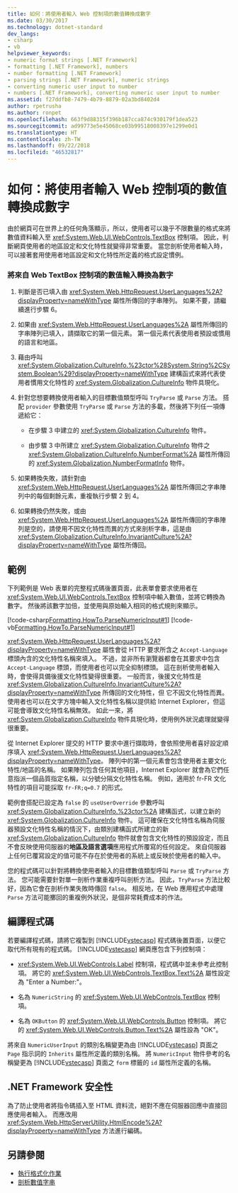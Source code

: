 ```yaml
---
title: 如何：將使用者輸入 Web 控制項的數值轉換成數字
ms.date: 03/30/2017
ms.technology: dotnet-standard
dev_langs:
- csharp
- vb
helpviewer_keywords:
- numeric format strings [.NET Framework]
- formatting [.NET Framework], numbers
- number formatting [.NET Framework]
- parsing strings [.NET Framework], numeric strings
- converting numeric user input to number
- numbers [.NET Framework], converting numeric user input to number
ms.assetid: f27ddfb8-7479-4b79-8879-02a3bd8402d4
author: rpetrusha
ms.author: ronpet
ms.openlocfilehash: 663f9d88315f396b187cca874c930179f1dea523
ms.sourcegitcommit: ad99773e5e45068ce03b99518008397e1299e0d1
ms.translationtype: HT
ms.contentlocale: zh-TW
ms.lasthandoff: 09/22/2018
ms.locfileid: "46532817"
---
```

# <a name="how-to-convert-numeric-user-input-in-web-controls-to-numbers"></a>如何：將使用者輸入 Web 控制項的數值轉換成數字
由於網頁可在世界上的任何角落顯示，所以，使用者可以幾乎不限數量的格式來將數值資料輸入至 <xref:System.Web.UI.WebControls.TextBox> 控制項。 因此，判斷網頁使用者的地區設定和文化特性就變得非常重要。 當您剖析使用者輸入時，可以接著套用使用者地區設定和文化特性所定義的格式設定慣例。  
  
### <a name="to-convert-numeric-input-from-a-web-textbox-control-to-a-number"></a>將來自 Web TextBox 控制項的數值輸入轉換為數字  
  
1.  判斷是否已填入由 <xref:System.Web.HttpRequest.UserLanguages%2A?displayProperty=nameWithType> 屬性所傳回的字串陣列。 如果不要，請繼續進行步驟 6。  
  
2.  如果由 <xref:System.Web.HttpRequest.UserLanguages%2A> 屬性所傳回的字串陣列已填入，請擷取它的第一個元素。 第一個元素代表使用者預設或慣用的語言和地區。  
  
3.  藉由呼叫 <xref:System.Globalization.CultureInfo.%23ctor%28System.String%2CSystem.Boolean%29?displayProperty=nameWithType> 建構函式來將代表使用者慣用文化特性的 <xref:System.Globalization.CultureInfo> 物件具現化。  
  
4.  針對您想要轉換使用者輸入的目標數值類型呼叫 `TryParse` 或 `Parse` 方法。 搭配 `provider` 參數使用 `TryParse` 或 `Parse` 方法的多載，然後將下列任一項傳遞給它：  
  
    -   在步驟 3 中建立的 <xref:System.Globalization.CultureInfo> 物件。  
  
    -   由步驟 3 中所建立 <xref:System.Globalization.CultureInfo> 物件之 <xref:System.Globalization.CultureInfo.NumberFormat%2A> 屬性所傳回的 <xref:System.Globalization.NumberFormatInfo> 物件。  
  
5.  如果轉換失敗，請針對由 <xref:System.Web.HttpRequest.UserLanguages%2A> 屬性所傳回之字串陣列中的每個剩餘元素，重複執行步驟 2 到 4。  
  
6.  如果轉換仍然失敗，或由 <xref:System.Web.HttpRequest.UserLanguages%2A> 屬性所傳回的字串陣列是空的，請使用不因文化特性而異的方式來剖析字串，這是由 <xref:System.Globalization.CultureInfo.InvariantCulture%2A?displayProperty=nameWithType> 屬性所傳回。  
  
## <a name="example"></a>範例  
 下列範例是 Web 表單的完整程式碼後置頁面，此表單會要求使用者在 <xref:System.Web.UI.WebControls.TextBox> 控制項中輸入數值，並將它轉換為數字。 然後將該數字加倍，並使用與原始輸入相同的格式規則來顯示。  
  
 [!code-csharp[Formatting.HowTo.ParseNumericInput#1](../../../samples/snippets/csharp/VS_Snippets_CLR/Formatting.HowTo.ParseNumericInput/cs/NumericUserInput1.aspx.cs#1)]
 [!code-vb[Formatting.HowTo.ParseNumericInput#1](../../../samples/snippets/visualbasic/VS_Snippets_CLR/Formatting.HowTo.ParseNumericInput/vb/NumericUserInput1.aspx.vb#1)]  
  
 <xref:System.Web.HttpRequest.UserLanguages%2A?displayProperty=nameWithType> 屬性會從 HTTP 要求所含之 `Accept-Language` 標頭內含的文化特性名稱來填入。 不過，並非所有瀏覽器都會在其要求中包含 `Accept-Language` 標頭，而使用者也可以完全抑制標頭。 這在剖析使用者輸入時，會使得具備後援文化特性變得很重要。 一般而言，後援文化特性是 <xref:System.Globalization.CultureInfo.InvariantCulture%2A?displayProperty=nameWithType> 所傳回的文化特性，但 它不因文化特性而異。 使用者也可以在文字方塊中輸入文化特性名稱以提供給 Internet Explorer，但這可能會導致文化特性名稱無效。 如此一來，將 <xref:System.Globalization.CultureInfo> 物件具現化時，使用例外狀況處理就變得很重要。  
  
 從 Internet Explorer 提交的 HTTP 要求中進行擷取時，會依照使用者喜好設定順序填入 <xref:System.Web.HttpRequest.UserLanguages%2A?displayProperty=nameWithType>。 陣列中的第一個元素會包含使用者主要文化特性/地區的名稱。 如果陣列包含任何其他項目，Internet Explorer 就會為它們任意指派一個品質指定名稱，以分號分隔文化特性名稱。 例如，適用於 fr-FR 文化特性的項目可能採取 `fr-FR;q=0.7` 的形式。  
  
 範例會搭配已設定為 `false` 的 `useUserOverride` 參數呼叫 <xref:System.Globalization.CultureInfo.%23ctor%2A> 建構函式，以建立新的 <xref:System.Globalization.CultureInfo> 物件。 這可確保在文化特性名稱為伺服器預設文化特性名稱的情況下，由類別建構函式所建立的新 <xref:System.Globalization.CultureInfo> 物件就會包含文化特性的預設設定，而且不會反映使用伺服器的**地區及語言選項**應用程式所覆寫的任何設定。 來自伺服器上任何已覆寫設定的值可能不存在於使用者的系統上或反映於使用者的輸入中。  
  
 您的程式碼可以針對將轉換使用者輸入的目標數值類型呼叫 `Parse` 或 `TryParse` 方法。 您可能需要針對單一剖析作業重複呼叫剖析方法。 因此，`TryParse` 方法比較好，因為它會在剖析作業失敗時傳回 `false`。 相反地，在 Web 應用程式中處理 `Parse` 方法可能擲回的重複例外狀況，是個非常耗費成本的作法。  
  
## <a name="compiling-the-code"></a>編譯程式碼  
 若要編譯程式碼，請將它複製到 [!INCLUDE[vstecasp](../../../includes/vstecasp-md.md)] 程式碼後置頁面，以便它取代所有現有的程式碼。 [!INCLUDE[vstecasp](../../../includes/vstecasp-md.md)] 網頁應包含下列控制項：  
  
-   <xref:System.Web.UI.WebControls.Label> 控制項，程式碼中並未參考此控制項。 將它的 <xref:System.Web.UI.WebControls.TextBox.Text%2A> 屬性設定為 "Enter a Number:"。  
  
-   名為 `NumericString` 的 <xref:System.Web.UI.WebControls.TextBox> 控制項。  
  
-   名為 `OKButton` 的 <xref:System.Web.UI.WebControls.Button> 控制項。 將它的 <xref:System.Web.UI.WebControls.Button.Text%2A> 屬性設為 "OK"。  
  
 將來自 `NumericUserInput` 的類別名稱變更為由 [!INCLUDE[vstecasp](../../../includes/vstecasp-md.md)] 頁面之 `Page` 指示詞的 `Inherits` 屬性所定義的類別名稱。 將 `NumericInput` 物件參考的名稱變更為 [!INCLUDE[vstecasp](../../../includes/vstecasp-md.md)] 頁面之 `form` 標籤的 `id` 屬性所定義的名稱。  
  
## <a name="net-framework-security"></a>.NET Framework 安全性  
 為了防止使用者將指令碼插入至 HTML 資料流，絕對不應在伺服器回應中直接回應使用者輸入。 而應改用 <xref:System.Web.HttpServerUtility.HtmlEncode%2A?displayProperty=nameWithType> 方法進行編碼。  
  
## <a name="see-also"></a>另請參閱

- [執行格式化作業](../../../docs/standard/base-types/performing-formatting-operations.md)  
- [剖析數值字串](../../../docs/standard/base-types/parsing-numeric.md)
